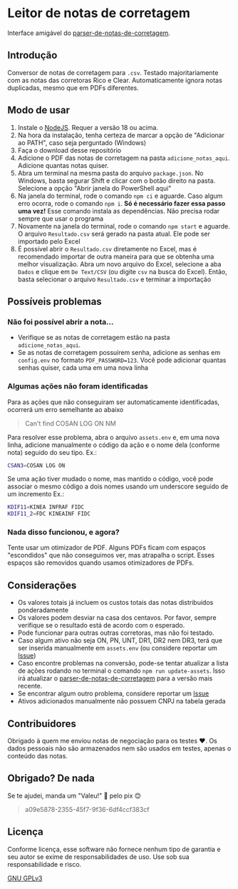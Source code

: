 # Leitor de notas de corretagem

Interface amigável do [parser-de-notas-de-corretagem](https://www.npmjs.com/package/parser-de-notas-de-corretagem).

## Introdução
Conversor de notas de corretagem para `.csv`. Testado majoritariamente com as notas das corretoras Rico e Clear. Automaticamente ignora notas duplicadas, mesmo que em PDFs diferentes.

## Modo de usar
1. Instale o [NodeJS](https://nodejs.org/en/). Requer a versão 18 ou acima.
2. Na hora da instalação, tenha certeza de marcar a opção de "Adicionar ao PATH", caso seja perguntado (Windows)
3. Faça o download desse repositório
4. Adicione o PDF das notas de corretagem na pasta `adicione_notas_aqui`. Adicione quantas notas quiser.
5. Abra um terminal na mesma pasta do arquivo `package.json`. No Windows, basta segurar Shift e clicar com o botão direito na pasta. Selecione a opção "Abrir janela do PowerShell aqui"
6. Na janela do terminal, rode o comando `npm ci` e aguarde. Caso algum erro ocorra, rode o comando `npm i`. **Só é necessário fazer essa passo uma vez!** Esse comando instala as dependências. Não precisa rodar sempre que usar o programa
7. Novamente na janela do terminal, rode o comando `npm start` e aguarde. O arquivo `Resultado.csv` será gerado na pasta atual. Ele pode ser importado pelo Excel
8. É possível abrir o `Resultado.csv` diretamente no Excel, mas é recomendado importar de outra maneira para que se obtenha uma melhor visualização. Abra um novo arquivo do Excel, selecione a aba `Dados` e clique em `De Text/CSV` (ou digite `csv` na busca do Excel). Então, basta selecionar o arquivo `Resultado.csv` e terminar a importação

## Possíveis problemas
### Não foi possível abrir a nota...
* Verifique se as notas de corretagem estão na pasta `adicione_notas_aqui`.
* Se as notas de corretagem possuírem senha, adicione as senhas em `config.env` no formato `PDF_PASSWORD=123`. Você pode adicionar quantas senhas quiser, cada uma em uma nova linha

### Algumas ações não foram identificadas
Para as ações que não conseguiram ser automaticamente identificadas, ocorrerá um erro semelhante ao abaixo
> Can't find COSAN LOG ON NM

Para resolver esse problema, abra o arquivo `assets.env` e, em uma nova linha, adicione manualmente o código da ação e o nome dela (conforme nota) seguido do seu tipo.
Ex.:
```Bash
CSAN3=COSAN LOG ON
```

Se uma ação tiver mudado o nome, mas mantido o código, você pode associar o mesmo código a dois nomes usando um underscore seguido de um incremento
Ex.:
```Bash
KDIF11=KINEA INFRAF FIDC
KDIF11_2=FDC KINEAINF FIDC
```

### Nada disso funcionou, e agora?
Tente usar um otimizador de PDF. Alguns PDFs ficam com espaços "escondidos" que não conseguimos ver, mas atrapalha o script. Esses espaços são removidos quando usamos otimizadores de PDFs.

## Considerações
* Os valores totais já incluem os custos totais das notas distribuídos ponderadamente
* Os valores podem desviar na casa dos centavos. Por favor, sempre verifique se o resultado está de acordo com o esperado.
* Pode funcionar para outras outras corretoras, mas não foi testado.
* Caso algum ativo não seja ON, PN, UNT, DR1, DR2 nem DR3, terá que ser inserida manualmente em `assets.env` (ou considere reportar um [Issue](https://github.com/planetsLightningArrester/parser-de-notas-de-corretagem/issues))
* Caso encontre problemas na conversão, pode-se tentar atualizar a lista de ações rodando no terminal o comando `npm run update-assets`. Isso irá atualizar o [parser-de-notas-de-corretagem](https://github.com/planetsLightningArrester/parser-de-notas-de-corretagem) para a versão mais recente.
* Se encontrar algum outro problema, considere reportar um [Issue](https://github.com/planetsLightningArrester/leitor-de-notas-de-corretagem/issues)
* Ativos adicionados manualmente não possuem CNPJ na tabela gerada

## Contribuidores
Obrigado à quem me enviou notas de negociação para os testes ❤️. Os dados pessoais não são armazenados nem são usados em testes, apenas o conteúdo das notas.

## Obrigado? De nada
Se te ajudei, manda um "Valeu!" 👋 pelo pix 😊
> a09e5878-2355-45f7-9f36-6df4ccf383cf

## Licença

Conforme licença, esse software não fornece nenhum tipo de garantia e seu autor se exime de responsabilidades de uso. Use sob sua responsabilidade e risco.

[GNU GPLv3](https://choosealicense.com/licenses/gpl-3.0/)

